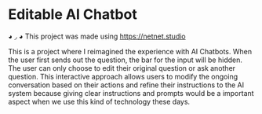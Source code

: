 # Editable AI Chatbot
◕ ◞ ◕ This project was made using https://netnet.studio

This is a project where I reimagined the experience with AI Chatbots. When the user first sends out the question, the bar for the input will be hidden. The user can only choose to edit their original question or ask another question. This interactive approach allows users to modify the ongoing conversation based on their actions and refine their instructions to the AI system because giving clear instructions and prompts would be a important aspect when we use this kind of technology these days.
